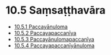

# 10.5 Saṃsaṭṭhavāra

* [10.5.1 Paccayānuloma](10.5/10.5.1.md)
* [10.5.2 Paccayapaccanīya](10.5/10.5.2.md)
* [10.5.3 Paccayānulomapaccanīya](10.5/10.5.3.md)
* [10.5.4 Paccayapaccanīyānuloma](10.5/10.5.4.md)



